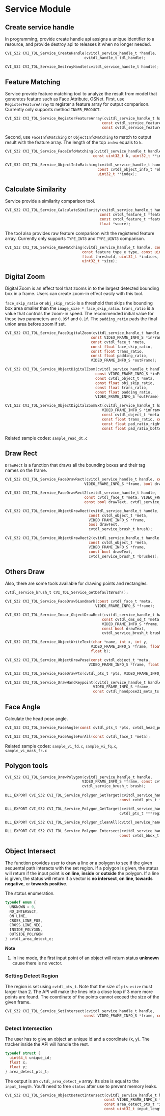 # Service Module

## Create service handle

In programming, provide create handle api assigns a unique identifier to a resource, and provide destroy api to releases it when no longer needed.

```c
CVI_S32 CVI_TDL_Service_CreateHandle(cvitdl_service_handle_t *handle,
                                    cvitdl_handle_t tdl_handle);

CVI_S32 CVI_TDL_Service_DestroyHandle(cvitdl_service_handle_t handle);
```

## Feature Matching

Service provide feature matching tool to analyze the result from model that generates feature such as Face Attribute, OSNet. First, use ``RegisterFeatureArray`` to register a feature array for output comparison. Currently only supports method ``INNER_PRODUCT``.

```c
CVI_S32 CVI_TDL_Service_RegisterFeatureArray(cvitdl_service_handle_t handle,
                                            const cvtdl_service_feature_array_t featureArray,
                                            const cvtdl_service_feature_matching_e method);
```

Second, use ``FaceInfoMatching`` or ``ObjectInfoMatching`` to match to output result with the feature array. The length of the top ``index`` equals to ``k``.

```c
CVI_S32 CVI_TDL_Service_FaceInfoMatching(cvitdl_service_handle_t handle, const cvtdl_face_t *face,
                                        const uint32_t k, uint32_t **index);

CVI_S32 CVI_TDL_Service_ObjectInfoMatching(cvitdl_service_handle_t handle,
                                          const cvtdl_object_info_t *object_info, const uint32_t k,
                                          uint32_t **index);
```

## Calculate Similarity

Service provide a similarity comparison tool.

```c
CVI_S32 CVI_TDL_Service_CalculateSimilarity(cvitdl_service_handle_t handle,
                                           const cvtdl_feature_t *feature_rhs,
                                           const cvtdl_feature_t *feature_lhs,
                                           float *score); 
```

The tool also provides raw feature comparison with the registered feature array. Currently only supports ``TYPE_INT8`` and ``TYPE_UINT8`` comparison.

```c
CVI_S32 CVI_TDL_Service_RawMatching(cvitdl_service_handle_t handle, const void *feature,
                                   const feature_type_e type, const uint32_t topk,
                                   float threshold, uint32_t *indices, float *sims,
                                   uint32_t *size);
```

## Digital Zoom

Digital Zoom is an effect tool that zooms in to the largest detected bounding box in a frame. Users can create zoom-in effect easily with this tool.

``face_skip_ratio`` or ``obj_skip_ratio`` is a threshold that skips the bounding box area smaller than the ``image_size * face_skip_ratio``. ``trans_ratio`` is a value that controls the zoom-in speed. The recommended initial value for these two parameters are ``0.05f`` and ``0.1f``. The ``padding_ratio`` pads the final union area before zoom if set.

```c
CVI_S32 CVI_TDL_Service_FaceDigitalZoom(cvitdl_service_handle_t handle,
                                       const VIDEO_FRAME_INFO_S *inFrame,
                                       const cvtdl_face_t *meta,
                                       const float face_skip_ratio,
                                       const float trans_ratio,
                                       const float padding_ratio,
                                       VIDEO_FRAME_INFO_S *outFrame);

CVI_S32 CVI_TDL_Service_ObjectDigitalZoom(cvitdl_service_handle_t handle,
                                         const VIDEO_FRAME_INFO_S *inFrame,
                                         const cvtdl_object_t *meta,
                                         const float obj_skip_ratio,
                                         const float trans_ratio,
                                         const float padding_ratio,
                                         VIDEO_FRAME_INFO_S *outFrame);

CVI_S32 CVI_TDL_Service_ObjectDigitalZoomExt(cvitdl_service_handle_t handle, const 
                                            VIDEO_FRAME_INFO_S *inFrame, 
                                            const cvtdl_object_t *meta, const float obj_skip_ratio, 
                                            const float trans_ratio, const float pad_ratio_left,
                                            const float pad_ratio_right, const float pad_ratio_top, 
                                            const float pad_ratio_bottom, VIDEO_FRAME_INFO_S *outFrame);
```

Related sample codes: ``sample_read_dt.c``

## Draw Rect

``DrawRect`` is a function that draws all the bounding boxes and their tag names on the frame.

```c
CVI_S32 CVI_TDL_Service_FaceDrawRect(cvitdl_service_handle_t handle, const cvtdl_face_t *meta, 
                                    VIDEO_FRAME_INFO_S *frame, bool drawText, cvtdl_service_brush_t brush);

CVI_S32 CVI_TDL_Service_FaceDrawRect2(cvitdl_service_handle_t handle,
                                    const cvtdl_face_t *meta, VIDEO_FRAME_INFO_S *frame,
                                    const bool drawText, cvtdl_service_brush_t *brushes);

CVI_S32 CVI_TDL_Service_ObjectDrawRect(cvitdl_service_handle_t handle, 
                                      const cvtdl_object_t *meta, 
                                      VIDEO_FRAME_INFO_S *frame,
                                      bool drawText,
                                      cvtdl_service_brush_t brush);

CVI_S32 CVI_TDL_Service_ObjectDrawRect2(cvitdl_service_handle_t handle,
                                      const cvtdl_object_t *meta,
                                      VIDEO_FRAME_INFO_S *frame, 
                                      const bool drawText,
                                      cvtdl_service_brush_t *brushes);
```

## Others Draw

Also, there are some tools available for drawing points and rectangles.

```c
cvtdl_service_brush_t CVI_TDL_Service_GetDefaultBrush();

CVI_S32 CVI_TDL_Service_FaceDraw5Landmark(const cvtdl_face_t *meta,
                                         VIDEO_FRAME_INFO_S *frame);

CVI_S32 CVI_TDL_Service_Incar_ObjectDrawRect(cvitdl_service_handle_t handle,
                                            const cvtdl_dms_od_t *meta,
                                            VIDEO_FRAME_INFO_S *frame,
                                            const bool drawText,
                                            cvtdl_service_brush_t brush);

CVI_S32 CVI_TDL_Service_ObjectWriteText(char *name, int x, int y,
                                       VIDEO_FRAME_INFO_S *frame, float r, float g,
                                       float b);

CVI_S32 CVI_TDL_Service_ObjectDrawPose(const cvtdl_object_t *meta,
                                      VIDEO_FRAME_INFO_S *frame, float score_threshold);

CVI_S32 CVI_TDL_Service_FaceDrawPts(cvtdl_pts_t *pts, VIDEO_FRAME_INFO_S *frame);

CVI_S32 CVI_TDL_Service_DrawHandKeypoint(cvitdl_service_handle_t handle,
                                        VIDEO_FRAME_INFO_S *frame,
                                        const cvtdl_handpose21_meta_ts *meta);
```

## Face Angle

Calculate the head pose angle.

```c
CVI_S32 CVI_TDL_Service_FaceAngle(const cvtdl_pts_t *pts, cvtdl_head_pose_t *hp);

CVI_S32 CVI_TDL_Service_FaceAngleForAll(const cvtdl_face_t *meta);
```

Related sample codes: ``sample_vi_fd.c``, ``sample_vi_fq.c``, ``sample_vi_mask_fr.c``

## Polygon tools

```c
CVI_S32 CVI_TDL_Service_DrawPolygon(cvitdl_service_handle_t handle,
                                   VIDEO_FRAME_INFO_S *frame, const cvtdl_pts_t *pts,
                                   cvtdl_service_brush_t brush);
                                   
DLL_EXPORT CVI_S32 CVI_TDL_Service_Polygon_SetTarget(cvitdl_service_handle_t handle,
                                                    const cvtdl_pts_t *pts);

DLL_EXPORT CVI_S32 CVI_TDL_Service_Polygon_GetTarget(cvitdl_service_handle_t handle,
                                                    cvtdl_pts_t ***regions_pts, uint32_t *size);

DLL_EXPORT CVI_S32 CVI_TDL_Service_Polygon_CleanAll(cvitdl_service_handle_t handle);

DLL_EXPORT CVI_S32 CVI_TDL_Service_Polygon_Intersect(cvitdl_service_handle_t handle,
                                                    const cvtdl_bbox_t *bbox, bool *has_intersect);
```

## Object Intersect

The function provides user to draw a line or a polygon to see if the given sequental path interacts with the set region. If a polygon is given, the status will return if the input point is **on line**, **inside** or **outside** the polygon. If a line is given, the status will return if a vector is **no intersect**, **on line**, **towards negative**, or **towards positive**.

The status enumeration.

```c
typedef enum {
  UNKNOWN = 0,
  NO_INTERSECT,
  ON_LINE,
  CROSS_LINE_POS,
  CROSS_LINE_NEG,
  INSIDE_POLYGON,
  OUTSIDE_POLYGON
} cvtdl_area_detect_e;
```

**Note**

1. In line mode, the first input point of an object will return status **unknown** cause there is no vector.

### Setting Detect Region

The region is set using ``cvtdl_pts_t``. Note that the size of ``pts->size`` must larger than 2. The API will make the lines into a close loop if 3 more more points are found. The coordinate of the points cannot exceed the size of the given frame.

```c
CVI_S32 CVI_TDL_Service_SetIntersect(cvitdl_service_handle_t handle,
                                    const VIDEO_FRAME_INFO_S *frame, const cvtdl_pts_t *pts);
```

### Detect Intersection

The user has to give an object an unique id and a coordinate (x, y). The tracker inside the API will handle the rest.

```c
typedef struct {
  uint64_t unique_id;
  float x;
  float y;
} area_detect_pts_t;
```

The output is an ``cvtdl_area_detect_e`` array. Its size is equal to the ``input_length``. You'll need to free ``status`` after use to prevent memory leaks.

```c
CVI_S32 CVI_TDL_Service_ObjectDetectIntersect(cvitdl_service_handle_t handle,
                                             const VIDEO_FRAME_INFO_S *frame,
                                             const area_detect_pts_t *input,
                                             const uint32_t input_length, cvtdl_area_detect_e **status);
```
